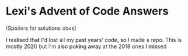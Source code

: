 # Lexi's Advent of Code Answers

(Spoilers for solutions obvs)

I realised that I'd lost all my past years' code, so I made a repo. This is mostly 2020 but I'm also poking away at the 2018 ones I missed
